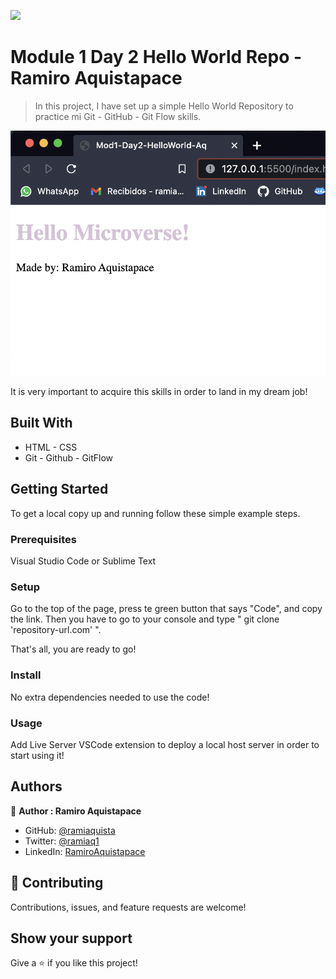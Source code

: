 ![](https://img.shields.io/badge/Microverse-blueviolet)

# Module 1 Day 2 Hello World Repo - Ramiro Aquistapace

> In this project, I have set up a simple Hello World Repository to practice mi Git - GitHub - Git Flow skills.


![screenshot](./Page.png)

It is very important to acquire this skills in order to land in my dream job!

## Built With

- HTML - CSS
- Git - Github - GitFlow


## Getting Started

To get a local copy up and running follow these simple example steps.

### Prerequisites

Visual Studio Code or Sublime Text

### Setup

Go to the top of the page, press te green button that says "Code", and copy the link. Then you have to go to your console and type " git clone 'repository-url.com' ".

That's all, you are ready to go!

### Install

No extra dependencies needed to use the code!

### Usage

Add Live Server VSCode extension to deploy a local host server in order to start using it!




## Authors

👤 **Author : Ramiro Aquistapace**

- GitHub: [@ramiaquista](https://github.com/ramiaquista)
- Twitter: [@ramiaq1](https://twitter.com/ramiaq1)
- LinkedIn: [RamiroAquistapace](https://www.linkedin.com/in/ramiro-aquistapace-32b61b204/)

## 🤝 Contributing

Contributions, issues, and feature requests are welcome!


## Show your support

Give a ⭐️ if you like this project!
